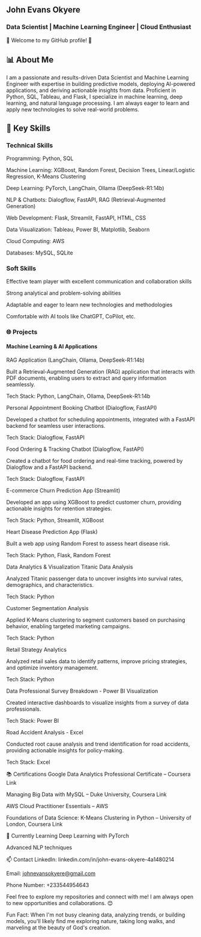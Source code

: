 ## John Evans Okyere
### Data Scientist | Machine Learning Engineer | Cloud Enthusiast

🌟 Welcome to my GitHub profile! 🌟

## 📊 About Me
I am a passionate and results-driven Data Scientist and Machine Learning Engineer with expertise in building predictive models, deploying AI-powered applications, and deriving actionable insights from data. Proficient in Python, SQL, Tableau, and Flask, I specialize in machine learning, deep learning, and natural language processing. I am always eager to learn and apply new technologies to solve real-world problems.

## 🚀 Key Skills
### Technical Skills

Programming: Python, SQL

Machine Learning: XGBoost, Random Forest, Decision Trees, Linear/Logistic Regression, K-Means Clustering

Deep Learning: PyTorch, LangChain, Ollama (DeepSeek-R1:14b)

NLP & Chatbots: Dialogflow, FastAPI, RAG (Retrieval-Augmented Generation)

Web Development: Flask, Streamlit, FastAPI, HTML, CSS

Data Visualization: Tableau, Power BI, Matplotlib, Seaborn

Cloud Computing: AWS

Databases: MySQL, SQLite

### Soft Skills

Effective team player with excellent communication and collaboration skills

Strong analytical and problem-solving abilities

Adaptable and eager to learn new technologies and methodologies

Comfortable with AI tools like ChatGPT, CoPilot, etc.

### 🌐 Projects

#### Machine Learning & AI Applications

RAG Application (LangChain, Ollama, DeepSeek-R1:14b)

Built a Retrieval-Augmented Generation (RAG) application that interacts with PDF documents, enabling users to extract and query information seamlessly.

Tech Stack: Python, LangChain, Ollama, DeepSeek-R1:14b

Personal Appointment Booking Chatbot (Dialogflow, FastAPI)

Developed a chatbot for scheduling appointments, integrated with a FastAPI backend for seamless user interactions.

Tech Stack: Dialogflow, FastAPI

Food Ordering & Tracking Chatbot (Dialogflow, FastAPI)

Created a chatbot for food ordering and real-time tracking, powered by Dialogflow and a FastAPI backend.

Tech Stack: Dialogflow, FastAPI

E-commerce Churn Prediction App (Streamlit)

Developed an app using XGBoost to predict customer churn, providing actionable insights for retention strategies.

Tech Stack: Python, Streamlit, XGBoost

Heart Disease Prediction App (Flask)

Built a web app using Random Forest to assess heart disease risk.

Tech Stack: Python, Flask, Random Forest

Data Analytics & Visualization
Titanic Data Analysis

Analyzed Titanic passenger data to uncover insights into survival rates, demographics, and characteristics.

Tech Stack: Python

Customer Segmentation Analysis

Applied K-Means clustering to segment customers based on purchasing behavior, enabling targeted marketing campaigns.

Tech Stack: Python

Retail Strategy Analytics

Analyzed retail sales data to identify patterns, improve pricing strategies, and optimize inventory management.

Tech Stack: Python

Data Professional Survey Breakdown - Power BI Visualization

Created interactive dashboards to visualize insights from a survey of data professionals.

Tech Stack: Power BI

Road Accident Analysis - Excel

Conducted root cause analysis and trend identification for road accidents, providing actionable insights for policy-making.

Tech Stack: Excel

📚 Certifications
Google Data Analytics Professional Certificate – Coursera
Link

Managing Big Data with MySQL – Duke University, Coursera
Link

AWS Cloud Practitioner Essentials – AWS

Foundations of Data Science: K-Means Clustering in Python – University of London, Coursera
Link

🌱 Currently Learning
Deep Learning with PyTorch

Advanced NLP techniques

📫 Contact
LinkedIn: linkedin.com/in/john-evans-okyere-4a1480214

Email: johnevansokyere@gmail.com

Phone Number: +233544954643

Feel free to explore my repositories and connect with me! I am always open to new opportunities and collaborations. 😊

Fun Fact: When I'm not busy cleaning data, analyzing trends, or building models, you'll likely find me exploring nature, taking long walks, and marveling at the beauty of God's creation.
